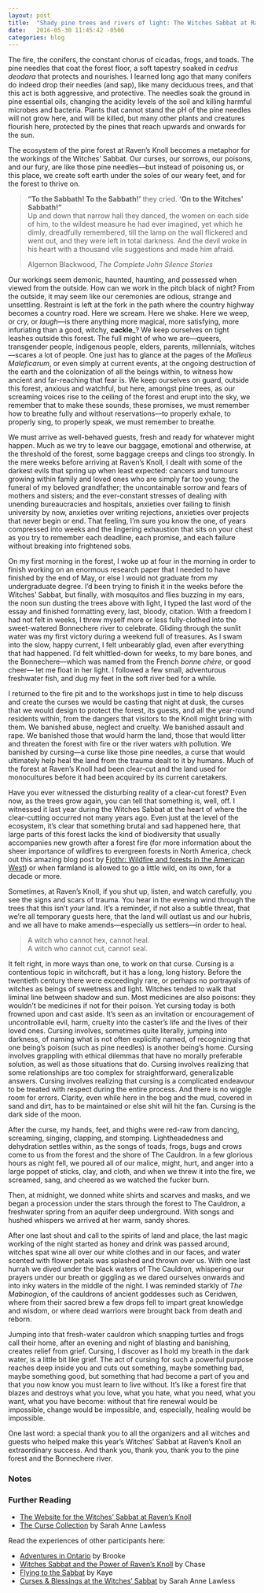 ```yaml
---
layout: post
title:  "Shady pine trees and rivers of light: The Witches Sabbat at Raven’s Knoll 2016"
date:   2016-05-30 11:45:42 -0500
categories: blog
---
```


The fire, the conifers, the constant chorus of cicadas, frogs, and toads. The pine needles that coat the forest floor, a soft tapestry soaked in _cedrus deodara_ that protects and nourishes. I learned long ago that many conifers do indeed drop their needles (and sap), like many deciduous trees, and that this act is both aggressive, and protective. The needles soak the ground in pine essential oils, changing the acidity levels of the soil and killing harmful microbes and bacteria. Plants that cannot stand the pH of the pine needles will not grow here, and will be killed, but many other plants and creatures flourish here, protected by the pines that reach upwards and onwards for the sun.

The ecosystem of the pine forest at Raven’s Knoll becomes a metaphor for the workings of the Witches’ Sabbat. Our curses, our sorrows, our poisons, and our fury, are like those pine needles—but instead of poisoning us, or this place, we create soft earth under the soles of our weary feet, and for the forest to thrive on.

> **“To the Sabbath! To the Sabbath!’** they cried. **‘On to the Witches’ Sabbath!”**  
> Up and down that narrow hall they danced, the women on each side of him, to the wildest measure he had ever imagined, yet which he dimly, dreadfully remembered, till the lamp on the wall flickered and went out, and they were left in total darkness. And the devil woke in his heart with a thousand vile suggestions and made him afraid.
> 
> Algernon Blackwood, _The Complete John Silence Stories_

Our workings seem demonic, haunted, haunting, and possessed when viewed from the outside. How can we work in the pitch black of night? From the outside, it may seem like our ceremonies are odious, strange and unsettling. Restraint is left at the fork in the path where the country highway becomes a country road. Here we scream. Here we shake. Here we weep, or cry, or _laugh_—is there anything more magical, more satisfying, more infuriating than a good, witchy, **cackle**_? We keep ourselves on tight leashes outside this forest. The full might of who we are—queers, transgender people, indigenous people, elders, parents, millennials, witches—scares a lot of people. One just has to glance at the pages of the _Malleus Maleficarum_, or even simply at current events, at the ongoing destruction of the earth and the colonization of all the beings within, to witness how ancient and far-reaching that fear is. We keep ourselves on guard, outside this forest, anxious and watchful, but here, amongst pine trees, as our screaming voices rise to the ceiling of the forest and erupt into the sky, we remember that to make these sounds, these promises, we must remember how to breathe fully and without reservations—to properly exhale, to properly sing, to properly speak, we must remember to breathe.

We must arrive as well-behaved guests, fresh and ready for whatever might happen. Much as we try to leave our baggage, emotional and otherwise, at the threshold of the forest, some baggage creeps and clings too strongly. In the mere weeks before arriving at Raven’s Knoll, I dealt with some of the darkest evils that spring up when least expected: cancers and tumours growing within family and loved ones who are simply far too young; the funeral of my beloved grandfather; the uncontainable sorrow and fears of mothers and sisters; and the ever-constant stresses of dealing with unending bureaucracies and hospitals, anxieties over failing to finish university by now, anxieties over writing rejections, anxieties over projects that never begin or end. That feeling, I’m sure you know the one, of years compressed into weeks and the lingering exhaustion that sits on your chest as you try to remember each deadline, each promise, and each failure without breaking into frightened sobs.

On my first morning in the forest, I woke up at four in the morning in order to finish working on an enormous research paper that I needed to have finished by the end of May, or else I would not graduate from my undergraduate degree. I’d been trying to finish it in the weeks before the Witches’ Sabbat, but finally, with mosquitos and flies buzzing in my ears, the noon sun dusting the trees above with light, I typed the last word of the essay and finished formatting every, last, bloody, citation. With a freedom I had not felt in weeks, I threw myself more or less fully-clothed into the sweet-watered Bonnechere river to celebrate. Gliding through the sunlit water was my first victory during a weekend full of treasures. As I swam into the slow, happy current, I felt unbearably glad, even after everything that had happened. I’d felt whittled-down for weeks, to my bare bones, and the Bonnechere—which was named from the French _bonne chère_, or good cheer— let me float in her light. I followed a few small, adventurous freshwater fish, and dug my feet in the soft river bed for a while.

I returned to the fire pit and to the workshops just in time to help discuss and create the curses we would be casting that night at dusk, the curses that we would design to protect the forest, its guests, and all the year-round residents within, from the dangers that visitors to the Knoll might bring with them. We banished abuse, neglect and cruelty. We banished assault and rape. We banished those that would harm the land, those that would litter and threaten the forest with fire or the river waters with pollution. We banished by cursing—a curse like those pine needles, a curse that would ultimately help heal the land from the trauma dealt to it by humans. Much of the forest at Raven’s Knoll had been clear-cut and the land used for monocultures before it had been acquired by its current caretakers.

Have you ever witnessed the disturbing reality of a clear-cut forest? Even now, as the trees grow again, you can tell that something is, well, off. I witnessed it last year during the Witches Sabbat at the heart of where the clear-cutting occurred not many years ago. Even just at the level of the ecosystem, it’s clear that something brutal and sad happened here, that large parts of this forest lacks the kind of biodiversity that usually accompanies new growth after a forest fire (for more information about the sheer importance of wildfires to evergreen forests in North America, check out this amazing blog post by [Fjothr: Wildfire and forests in the American West](https://fjothr.wordpress.com/2014/04/04/wildfire-and-forests-in-the-american-west/)) or when farmland is allowed to go a little wild, on its own, for a decade or more.

Sometimes, at Raven’s Knoll, if you shut up, listen, and watch carefully, you see the signs and scars of trauma. You hear in the evening wind through the trees that this isn’t _your_ land. It’s a reminder, if not also a subtle threat, that we’re all temporary guests here, that the land will outlast us and our hubris, and we all have to make amends—especially us settlers—in order to heal.

> A witch who cannot hex, cannot heal.  
> A witch who cannot cut, cannot seal.

It felt right, in more ways than one, to work on that curse. Cursing is a contentious topic in witchcraft, but it has a long, long history. Before the twentieth century there were exceedingly rare, or perhaps no portrayals of witches as beings of sweetness and light. Witches tended to walk that liminal line between shadow and sun. Most medicines are also poisons: they wouldn’t be medicines if not for their poison. Yet cursing today is both frowned upon and cast aside. It’s seen as an invitation or encouragement of uncontrollable evil, harm, cruelty into the caster’s life and the lives of their loved ones. Cursing involves, sometimes quite literally, jumping into darkness, of naming what is not often explicitly named, of recognizing that one being’s poison (such as pine needles) is another being’s home. Cursing involves grappling with ethical dilemmas that have no morally preferable solution, as well as those situations that do. Cursing involves realizing that some relationships are too complex for straightforward, generalizable answers. Cursing involves realizing that cursing is a complicated endeavour to be treated with respect during the entire process. And there is no wiggle room for errors. Clarity, even while here in the bog and the mud, covered in sand and dirt, has to be maintained or else shit will hit the fan. Cursing is the dark side of the moon.

After the curse, my hands, feet, and thighs were red-raw from dancing, screaming, singing, clapping, and stomping. Lightheadedness and dehydration settles within, as the songs of toads, frogs, bugs and crows come to us from the forest and the shore of The Cauldron. In a few glorious hours as night fell, we poured all of our malice, might, hurt, and anger into a large poppet of sticks, clay, and cloth, and when we threw it into the fire, we screamed, sang, and cheered as we watched the fucker burn.

Then, at midnight, we donned white shirts and scarves and masks, and we began a procession under the stars through the forest to The Cauldron, a freshwater spring from an aquifer deep underground. With songs and hushed whispers we arrived at her warm, sandy shores.

After one last shout and call to the spirits of land and place, the last magic working of the night started as honey and drink was passed around, witches spat wine all over our white clothes and in our faces, and water scented with flower petals was splashed and thrown over us. With one last hurrah we dived under the black waters of The Cauldron, whispering our prayers under our breath or giggling as we dared ourselves onwards and into inky waters in the middle of the night. I was reminded starkly of _The Mabinogion_, of the cauldrons of ancient goddesses such as Ceridwen, where from their sacred brew a few drops fell to impart great knowledge and wisdom, or where dead warriors were brought back from death and reborn.

Jumping into that fresh-water cauldron which snapping turtles and frogs call their home, after an evening and night of blasting and banishing, creates relief from grief. Cursing, I discover as I hold my breath in the dark water, is a little bit like grief. The act of cursing for such a powerful purpose reaches deep inside you and cuts out something, maybe something bad, maybe something good, but something that had become a part of you and that you now know you must learn to live without. It’s like a forest fire that blazes and destroys what you love, what you hate, what you need, what you want, what you have become: without that fire renewal would be impossible, change would be impossible, and, especially, healing would be impossible.

One last word: a special thank you to all the organizers and all witches and guests who helped make this year’s Witches’ Sabbat at Raven’s Knoll an extraordinary success. And thank you, thank you, thank you to the pine forest and the Bonnechere river.

### Notes

### Further Reading

- [The Website for the Witches’ Sabbat at Raven’s Knoll](http://walkingthehedge.net/witchessabbat/)
- [The Curse Collection](http://sarahannelawless.com/2015/03/13/the-curse-collection/) by Sarah Anne Lawless

Read the experiences of other participants here:

- [Adventures in Ontario](https://littleriverwritings.com/2016/06/01/adventures-in-ontario/) by Brooke
- [Witches Sabbat and the Power of Raven’s Knoll](https://graveskeeper.wordpress.com/2016/06/01/witches-sabbat-and-ravens-knoll/) by Chase
- [Flying to the Sabbat](https://theautumnhunt.wordpress.com/2016/06/06/flying-to-the-sabbat/) by Kaye
- [Curses & Blessings at the Witches’ Sabbat](http://sarahannelawless.com/2016/06/08/the-witches-sabbat/) by Sarah Anne Lawless 